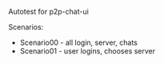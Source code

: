 Autotest for p2p-chat-ui

Scenarios:
* Scenario00 - all login, server, chats
* Scenario01 - user logins, chooses server